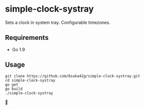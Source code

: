 # simple-clock-systray
Sets a clock in system tray.
Configurable timezones.

## Requirements
- Go 1.9

## Usage
```
git clone https://github.com/Osuka42g/simple-clock-systray.git
cd simple-clock-systray
go get
go build
./simple-clock-systray
```

🍻